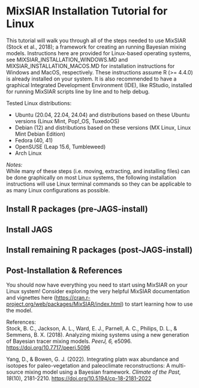# MixSIAR Installation Tutorial for Linux

This tutorial will walk you through all of the steps needed to use MixSIAR (Stock et al., 2018); a framework for creating an running Bayesian mixing models. Instructions here are provided for Linux-based operating systems, see MIXSIAR_INSTALLATION_WINDOWS.MD and MIXSIAR_INSTALLATION_MACOS.MD for installation instructions for Windows and MacOS, respectively. These instructions assume R (>= 4.4.0) is already installed on your system. It is also recommended to have a graphical Integrated Development Environment (IDE), like RStudio, installed for running MixSIAR scripts line by line and to help debug.

Tested Linux distributions:
- Ubuntu (20.04, 22.04, 24.04) and distributions based on these Ubuntu versions (Linux Mint, Pop!_OS, TuxedoOS)
- Debian (12) and distributions based on these versions (MX Linux, Linux Mint Debian Edition)
- Fedora (40, 41)
- OpenSUSE (Leap 15.6, Tumbleweed)
- Arch Linux

_Notes:_\
While many of these steps (i.e. moving, extracting, and installing files) can be done graphically on most Linux systems, the following installation instructions will use Linux terminal commands so they can be applicable to as many Linux configurations as possible.

## Install R packages (pre-JAGS-install)

## Install JAGS

## Install remaining R packages (post-JAGS-install)

## Post-Installation & References
You should now have everything you need to start using MixSIAR on your Linux system! Consider exploring the very helpful MixSIAR documentation and vignettes here (https://cran.r-project.org/web/packages/MixSIAR/index.html) to start learning how to use the model.

References:\
Stock, B. C., Jackson, A. L., Ward, E. J., Parnell, A. C., Philips, D. L., & Semmens, B. X. (2018). Analyzing mixing systems using a new generation of Bayesian tracer mixing models. _PeerJ, 6,_ e5096. https://doi.org/10.7717/peerj.5096

Yang, D., & Bowen, G. J. (2022). Integrating platn wax abundance and isotopes for paleo-vegetation and paleoclimate reconstructions: A multi-source mixing model using a Bayesian framework. _Climate of the Past, 18_(10), 2181-2210. https://doi.org/10.5194/cp-18-2181-2022
